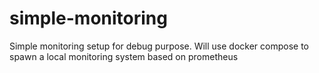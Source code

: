 # simple-monitoring
Simple monitoring setup for debug purpose. Will use docker compose to spawn a local monitoring system based on prometheus
